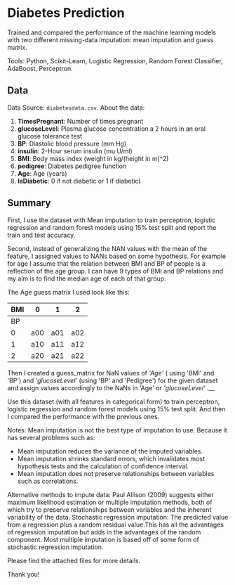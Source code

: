 # Diabetes Prediction

Trained and compared the performance of the machine learning models with two different missing-data imputation: mean imputation and guess matrix. 

Tools: Python, Scikit-Learn, Logistic Regression, Random Forest Classifier, AdaBoost, Perceptron.

## **Data**

Data Source: `diabetesdata.csv`. About the data:

1. __TimesPregnant__: Number of times pregnant 
2. __glucoseLevel__: Plasma glucose concentration a 2 hours in an oral glucose tolerance test 
3. __BP__: Diastolic blood pressure (mm Hg)  
5. __insulin__: 2-Hour serum insulin (mu U/ml) 
6. __BMI__: Body mass index (weight in kg/(height in m)^2) 
7. __pedigree__: Diabetes pedigree function 
8. __Age__: Age (years) 
9. __IsDiabetic__: 0 if not diabetic or 1 if diabetic) 

## **Summary** 

First, I use the dataset with Mean imputation to train perceptron, logistic regression and random forest models using 15% test split and report the train and test accuracy.

Second, instead of generalizing the NAN values with the mean of the feature, I assigned values to NANs based on some hypothesis. For example for age I assume that the relation between BMI and BP of people is a reflection of the age group. I can have 9 types of BMI and BP relations and my aim is to find the median age of each of that group:

The Age guess matrix I used look like this:  

| BMI | 0       | 1      | 2  |
|-----|-------------|------------- |----- |
| BP  |             |              |      |
| 0   | a00         | a01          | a02  |
| 1   | a10         | a11          | a12  |
| 2   | a20         | a21          |  a22 |


Then I created a guess_matrix  for NaN values of *'Age'* ( using 'BMI' and 'BP')  and  *'glucoseLevel'*  (using 'BP' and 'Pedigree') for the given dataset and assign values accordingly to the NaNs in 'Age' or *'glucoseLevel'* .__

Use this dataset (with all features in categorical form) to train perceptron, logistic regression and random forest models using 15% test split. And then I compared the performance with the previous ones.

Notes:
Mean imputation is not the best type of imputation to use. Because it has several problems such as:
* Mean imputation reduces the variance of the imputed variables.
* Mean imputation shrinks standard errors, which invalidates most hypothesis tests and the calculation of confidence interval.
* Mean imputation does not preserve relationships between variables such as correlations.

Alternative methods to impute data: Paul Allison (2009) suggests either maximum likelihood estimation or multiple imputation methods, both of which try to preserve relationships between variables and the inherent variability of the data. Stochastic regression imputation: The predicted value from a regression plus a random residual value.This has all the advantages of regression imputation but adds in the advantages of the random component. Most multiple imputation is based off of some form of stochastic regression imputation.

Please find the attached files for more details. 

Thank you!
